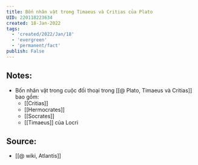 ```yaml
---
title: Bốn nhân vật trong Timaeus và Critias của Plato
UID: 220118223634
created: 18-Jan-2022
tags:
  - 'created/2022/Jan/18'
  - 'evergreen'
  - 'permanent/fact'
publish: False
---
```

## Notes:
- Bốn nhân vật trong cuộc đối thoại trong [[@ Plato, Timaeus và Critias]] bao gồm:
	- [[Critias]]
	- [[Hermocrates]]
	- [[Socrates]]
	- [[Timaeus]] của Locri

## Source:
- [[@ wiki, Atlantis]]


